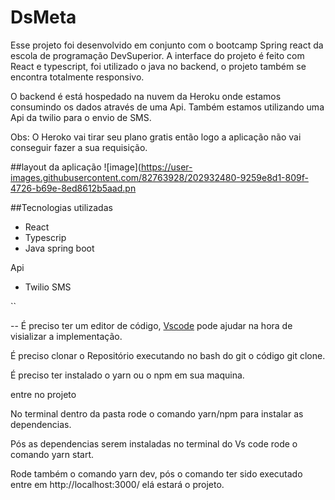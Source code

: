 # DsMeta
Esse projeto foi desenvolvido em conjunto com o bootcamp Spring react da escola de programação DevSuperior.
A interface do projeto é feito com React e typescript, foi utilizado o java no backend, o projeto também se encontra totalmente responsivo.

O backend é está hospedado na nuvem da Heroku onde estamos consumindo os dados através de uma Api.
Também estamos utilizando uma Api da twilio para o envio de SMS.

Obs: O Heroko vai tirar seu plano gratis então logo a aplicação não vai conseguir fazer a sua requisição.

##layout da aplicação
![image](https://user-images.githubusercontent.com/82763928/202932480-9259e8d1-809f-4726-b69e-8ed8612b5aad.pn

##Tecnologias utilizadas

- React
- Typescrip
- Java spring boot

Api

- Twilio SMS

``

-- É preciso ter um editor de código, [Vscode](https://code.visualstudio.com/) pode ajudar na hora de visializar a implementação.
 
 É preciso clonar o Repositório executando no bash do git o código git clone.
 
 É preciso ter instalado o yarn ou o npm em sua maquina.
 
 entre no projeto
 
 No terminal dentro da pasta rode o comando yarn/npm para instalar as dependencias.
 
 Pós as dependencias serem instaladas no terminal do Vs code rode o comando yarn start.
 
 Rode também o comando yarn dev, pós o comando ter sido executado entre em http://localhost:3000/ elá estará o projeto. 
  

 ````
